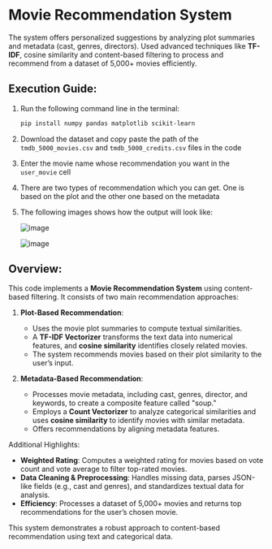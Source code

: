 # Movie Recommendation System
The system offers personalized suggestions by analyzing plot summaries and metadata (cast, genres, directors). Used advanced techniques like **TF-IDF**, cosine similarity and content-based filtering to process and recommend from a dataset of 5,000+ movies efficiently.

## Execution Guide:
1. Run the following command line in the terminal:
   ```bash
   pip install numpy pandas matplotlib scikit-learn
   ```
2. Download the dataset and copy paste the path of the `tmdb_5000_movies.csv` and `tmdb_5000_credits.csv` files in the code

3. Enter the movie name whose recommendation you want in the `user_movie` cell

4. There are two types of recommendation which you can get. One is based on the plot and the other one based on the metadata

5. The following images shows how the output will look like:

   ![image](https://github.com/user-attachments/assets/2de1d762-fade-4285-ab3e-578e184ca808)

   ![image](https://github.com/user-attachments/assets/27b22fae-77d4-4146-9218-e1ba16b9d122)

## Overview:
This code implements a **Movie Recommendation System** using content-based filtering. It consists of two main recommendation approaches:

1. **Plot-Based Recommendation**:  
   - Uses the movie plot summaries to compute textual similarities.  
   - A **TF-IDF Vectorizer** transforms the text data into numerical features, and **cosine similarity** identifies closely related movies.  
   - The system recommends movies based on their plot similarity to the user’s input.

2. **Metadata-Based Recommendation**:  
   - Processes movie metadata, including cast, genres, director, and keywords, to create a composite feature called "soup."  
   - Employs a **Count Vectorizer** to analyze categorical similarities and uses **cosine similarity** to identify movies with similar metadata.  
   - Offers recommendations by aligning metadata features.

Additional Highlights:  
- **Weighted Rating**: Computes a weighted rating for movies based on vote count and vote average to filter top-rated movies.  
- **Data Cleaning & Preprocessing**: Handles missing data, parses JSON-like fields (e.g., cast and genres), and standardizes textual data for analysis.  
- **Efficiency**: Processes a dataset of 5,000+ movies and returns top recommendations for the user’s chosen movie.  

This system demonstrates a robust approach to content-based recommendation using text and categorical data.
